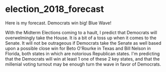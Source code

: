 # election_2018_forecast

Here is my forecast. Democrats win big! Blue Wave!


With the Midterm Elections coming to a hault, I predict that Democrats will overwelmingly take the House. It is a bit of a toss up when it comes to the Senate. It will not be outrageous if Democrats take the Senate as well based upon a possible close win for Beto O'Rourke in Texas and Bill Nelson in Florida, both states in which are notorious Republican states. I'm predicting that the Democrats will win at least 1 one of these 2 key states, and that the millenial voting turnout may be enough turn the wave in favor of Democrats.
